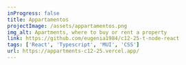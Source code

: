 ```yaml
---
inProgress: false
title: Appartamentos
projectImage: /assets/appartamentos.png
img_alt: Apartments, where to buy or rent a property
link: https://github.com/eugenia1984/c12-25-t-node-react
tags: ['React', 'Typescript', 'MUI', 'CSS']
url: https://appartments-c12-25.vercel.app/
---
```

